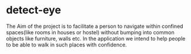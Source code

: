 # detect-eye
The Aim of the project is to facilitate a person to navigate within confined spaces(like rooms in houses or hostel) without bumping into common objects like furniture, walls etc. In the application we intend to help people to be able to walk in such places with confidence.
